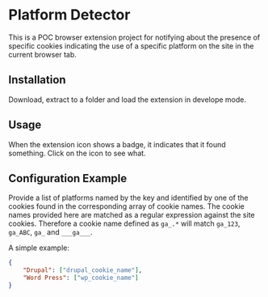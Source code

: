 # Platform Detector

This is a POC browser extension project for notifying about the presence of specific cookies indicating the use of a specific platform on the site in the current browser tab.

## Installation

Download, extract to a folder and load the extension in develope mode.

## Usage

When the extension icon shows a badge, it indicates that it found something. Click on the icon to see what.

## Configuration Example

Provide a list of platforms named by the key and identified by one of the cookies found in the corresponding array of cookie names.
The cookie names provided here are matched as a regular expression against the site cookies.
Therefore a cookie name defined as `ga_.*` will match `ga_123`, `ga_ABC`, `ga_` and `___ga___`.

A simple example:

```JSON
{
    "Drupal": ["drupal_cookie_name"],
    "Word Press": ["wp_cookie_name"]
}
```
